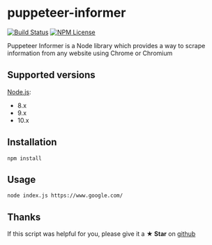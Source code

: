 # puppeteer-informer

[![Build Status](https://travis-ci.org/Marketionist/puppeteer-informer.svg?branch=master)](https://travis-ci.org/Marketionist/puppeteer-informer)
[![NPM License](https://img.shields.io/npm/l/puppeteer-informer.svg)](https://github.com/Marketionist/puppeteer-informer/blob/master/LICENSE)

Puppeteer Informer is a Node library which provides a way to scrape information from any website using Chrome or Chromium

## Supported versions
[Node.js](http://nodejs.org/):
- 8.x
- 9.x
- 10.x

## Installation
`npm install`

## Usage
`node index.js https://www.google.com/`

## Thanks
If this script was helpful for you, please give it a **★ Star**
on [github](https://github.com/Marketionist/puppeteer-informer)
